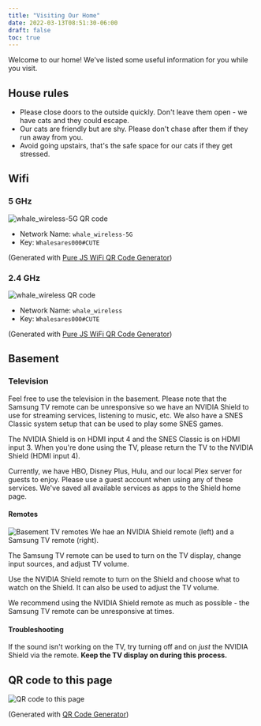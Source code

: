 ```yaml
---
title: "Visiting Our Home"
date: 2022-03-13T08:51:30-06:00
draft: false
toc: true
---
```


Welcome to our home! We've listed some useful information for you while you visit.

## House rules

- Please close doors to the outside quickly. Don't leave them open - we have cats and they could escape.
- Our cats are friendly but are shy. Please don't chase after them if they run away from you.
- Avoid going upstairs, that's the safe space for our cats if they get stressed.

## Wifi

### 5 GHz

![whale_wireless-5G QR code](/static/img/whale_wireless-5G-qrcode.png)

- Network Name: `whale_wireless-5G`
- Key: `Whalesares000#CUTE`

(Generated with [Pure JS WiFi QR Code Generator](https://qifi.org/))

### 2.4 GHz

![whale_wireless QR code](/static/img/whale_wireless-qrcode.png)

- Network Name: `whale_wireless`
- Key: `Whalesares000#CUTE`

(Generated with [Pure JS WiFi QR Code Generator](https://qifi.org/))

## Basement

### Television

Feel free to use the television in the basement. Please note that the Samsung TV remote can be unresponsive so we have an NVIDIA Shield to use for streaming services, listening to music, etc. We also have a SNES Classic system setup that can be used to play some SNES games.

The NVIDIA Shield is on HDMI input 4 and the SNES Classic is on HDMI input 3. When you're done using the TV, please return the TV to the NVIDIA Shield (HDMI input 4).

Currently, we have HBO, Disney Plus, Hulu, and our local Plex server for guests to enjoy. Please use a guest account when using any of these services. We've saved all available services as apps to the Shield home page.

#### Remotes

![Basement TV remotes](/static/img/basement-tv-remotes.jpeg)
We hae an NVIDIA Shield remote (left) and a Samsung TV remote (right).

The Samsung TV remote can be used to turn on the TV display, change input sources, and adjust TV volume.

Use the NVIDIA Shield remote to turn on the Shield and choose what to watch on the Shield. It can also be used to adjust the TV volume.

We recommend using the NVIDIA Shield remote as much as possible - the Samsung TV remote can be unresponsive at times.

#### Troubleshooting

If the sound isn't working on the TV, try turning off and on _just_ the NVIDIA Shield via the remote. **Keep the TV display on during this process.**

## QR code to this page

![QR code to this page](/static/img/visiting-our-home-qr-code.png)

(Generated with [QR Code Generator](https://www.the-qrcode-generator.com/))